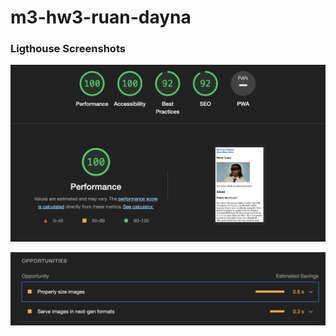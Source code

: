 # m3-hw3-ruan-dayna

### Ligthouse Screenshots ###

![screenshot](images/screenshot.jpg)

![screenshot2](images/screenshot2.jpg)
